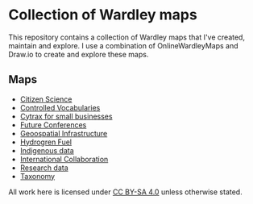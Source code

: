 # Collection of Wardley maps

This repository contains a collection of Wardley maps that I've created, maintain and explore.
I use a combination of OnlineWardleyMaps and Draw.io to create and explore these maps.

## Maps

* [Citizen Science](./Citizen%20Science/README.md)
* [Controlled Vocabularies](./Controlled%20Vocabularies/README.md)
* [Cytrax for small businesses](./Cytrax%20for%20small%20businesses/README.md)
* [Future Conferences](./Future%20Conferences/README.md)
* [Geoospatial Infrastructure](./Geospatial%20Infrastructure/README.md)
* [Hydrogren Fuel](./Hydrogen%20fuel/README.md)
* [Indigenous data](./Indigenous%20data/README.md)
* [International Collaboration](./International%20Collaboration/README.md)
* [Research data](./Research%20data/README.md)
* [Taxonomy](./Taxonomy/README.md)

All work here is licensed under [CC BY-SA 4.0](https://creativecommons.org/licenses/by-sa/4.0/) unless otherwise stated.
